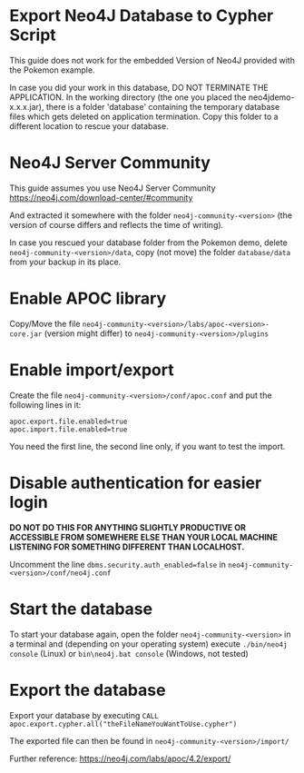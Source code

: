 Export Neo4J Database to Cypher Script
===

This guide does not work for the embedded Version of Neo4J provided with the Pokemon example. 

In case you did your work in this database, DO NOT TERMINATE THE APPLICATION. In the working directory (the one you placed the neo4jdemo-x.x.x.jar), there is a folder 'database' containing the temporary database files which gets deleted on application termination. Copy this folder to a different location to rescue your database.

# Neo4J Server Community
This guide assumes you use Neo4J Server Community 
https://neo4j.com/download-center/#community

And extracted it somewhere with the folder `neo4j-community-<version>` (the version of course differs and reflects the time of writing). 

In case you rescued your database folder from the Pokemon demo, delete `neo4j-community-<version>/data`, copy (not move) the folder `database/data` from your backup in its place. 

# Enable APOC library
Copy/Move the file `neo4j-community-<version>/labs/apoc-<version>-core.jar` (version might differ) to `neo4j-community-<version>/plugins`

# Enable import/export
Create the file `neo4j-community-<version>/conf/apoc.conf` and put the following lines in it:

```
apoc.export.file.enabled=true
apoc.import.file.enabled=true
```

You need the first line, the second line only, if you want to test the import.

# Disable authentication for easier login
**DO NOT DO THIS FOR ANYTHING SLIGHTLY PRODUCTIVE OR ACCESSIBLE FROM SOMEWHERE ELSE THAN YOUR LOCAL MACHINE LISTENING FOR SOMETHING DIFFERENT THAN LOCALHOST.**

Uncomment the line `dbms.security.auth_enabled=false` in `neo4j-community-<version>/conf/neo4j.conf`

# Start the database
To start your database again, open the folder `neo4j-community-<version>` in a terminal and (depending on your operating system) execute `./bin/neo4j console` (Linux) or `bin\neo4j.bat console` (Windows, not tested)

# Export the database
Export your database by executing
`CALL apoc.export.cypher.all("theFileNameYouWantToUse.cypher")`

The exported file can then be found in `neo4j-community-<version>/import/`

Further reference: https://neo4j.com/labs/apoc/4.2/export/
